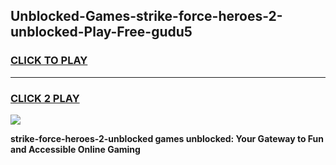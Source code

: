 
## Unblocked-Games-strike-force-heroes-2-unblocked-Play-Free-gudu5
<h3>
<a href="https://premium76.site?title=strike-force-heroes-2-unblocked&ref=23A">CLICK TO PLAY</a></h3>
<hr>

<h3>
<a href="https://premium76.site?title=strike-force-heroes-2-unblocked&ref=23A">CLICK 2 PLAY</a>
  
</h3>

<a href="https://premium76.site?title=strike-force-heroes-2-unblocked&ref=23A"><img src="https://clearcache.store/games.png"></a>


**strike-force-heroes-2-unblocked games unblocked: Your Gateway to Fun and Accessible Online Gaming**
